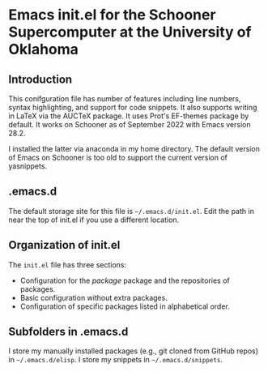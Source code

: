 # Emacs init.el for the Schooner Supercomputer at the University of Oklahoma

## Introduction

This conifguration file has number of features including line numbers, syntax highlighting, and support for code snippets.
It also supports writing in LaTeX via the AUCTeX package.
It uses Prot's EF-themes package by default.
It works on Schooner as of September 2022 with Emacs version 28.2. 

I installed the latter via anaconda in my home directory.
The default version of Emacs on Schooner is too old to support the current version of yasnippets.

## .emacs.d

The default storage site for this file is `~/.emacs.d/init.el`.
Edit the path in near the top of init.el if you use a different location.

## Organization of init.el

The `init.el` file has three sections:

- Configuration for the *package* package and the repositories of packages.
- Basic configuration without extra packages.
- Configuration of specific packages listed in alphabetical order.

## Subfolders in .emacs.d

I store my manually installed packages (e.g., git cloned from GitHub repos) in `~/.emacs.d/elisp`.
I store my snippets in `~/.emacs.d/snippets`.
